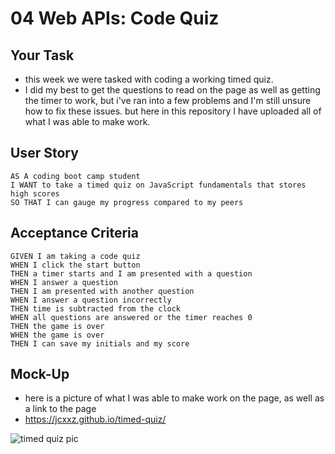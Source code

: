 # 04 Web APIs: Code Quiz

## Your Task
- this week we were tasked with coding a working timed quiz. 
- I did my best to get the questions to read on the page as well as getting the timer to work, but i've ran into a few problems and I'm still unsure how to fix these issues. but here in this repository I have uploaded all of  what I was able to make work.

## User Story

```
AS A coding boot camp student
I WANT to take a timed quiz on JavaScript fundamentals that stores high scores
SO THAT I can gauge my progress compared to my peers
```

## Acceptance Criteria

```
GIVEN I am taking a code quiz
WHEN I click the start button
THEN a timer starts and I am presented with a question
WHEN I answer a question
THEN I am presented with another question
WHEN I answer a question incorrectly
THEN time is subtracted from the clock
WHEN all questions are answered or the timer reaches 0
THEN the game is over
WHEN the game is over
THEN I can save my initials and my score
```

## Mock-Up
- here is a picture of what I was able to make work on the page, as well as a link to the page
-   https://jcxxz.github.io/timed-quiz/

![timed quiz pic](https://user-images.githubusercontent.com/117127694/208803089-0cd90592-5249-4ffe-8bd1-0a19cfb9e8ee.png)
